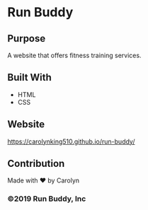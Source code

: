 # Run Buddy

## Purpose
A website that offers fitness training services. 

## Built With
* HTML
* CSS

## Website 
https://carolynking510.github.io/run-buddy/

## Contribution
Made with ❤️ by Carolyn 

### ©️2019 Run Buddy, Inc 

